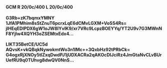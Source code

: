 #### GCM R 20/0c/400 L 20/0c/400
**G3Rb+zK7bqmxYMNY**<br/>**1JfA1PMhim8sStZnuT6pcrxLqE6dCMvLGXM+VoSS4Rs=**<br/>**jlHEqEDIPDX6gW1oJW8IYvIK9/xr7VRc9LcpzBOEYYq/YT2U9v7G3MWnNF8Yjlw4XQYH3oZSEMtxEdx4...**<br/><br/>
**LlKT35BetCE/UC5d**<br/>**AQvsK+vkQBqkNywokmtWo3n1lMc++3QxbHz92tPRbCk=**<br/>**G4ogxRjXNOy5tIZxqDwdPJ1jUDXACRa2qAKOcDIJciRz4JmGtaNvCLvBUrUefRU9q0TUhvg8dwQV0NnS...**